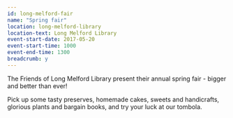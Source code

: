 ```yaml
---
id: long-melford-fair
name: "Spring fair"
location: long-melford-library
location-text: Long Melford Library
event-start-date: 2017-05-20
event-start-time: 1000
event-end-time: 1300
breadcrumb: y
---
```


The Friends of Long Melford Library present their annual spring fair - bigger and better than ever!

Pick up some tasty preserves, homemade cakes, sweets and handicrafts, glorious plants and bargain books, and try your luck at our tombola.
